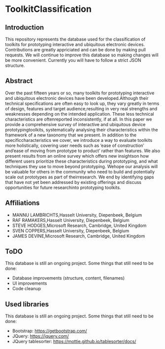 # ToolkitClassification
## Introduction
This repository represents the database used for the classification of toolkits for prototyping interactive and ubiquitous electronic devices. Contributions are greatly appriciated and can be done by making pull requests. We will continue to improve this database so making changes will be more convenient. Currently you will have to follow a strict JSON structure.

## Abstract
Over the past fifteen years or so, many toolkits for prototyping interactive and ubiquitous electronic devices have been developed.Although their technical specifications are often easy to look up, they vary greatly in terms of design, features and target audience,resulting in very real strengths and weaknesses depending on the intended application. These less technical characteristics are oftenreported inconsistently, if at all. In this paper we provide a comprehensive survey of interactive and ubiquitous device prototypingtoolkits, systematically analysing their characteristics within the framework of a new taxonomy that we present. In addition to the specificcharacteristics we cover, we introduce a way to evaluate toolkits more holistically, covering user needs such as ‘ease of construction’ and‘ease of moving from prototype to product’ rather than features. We also present results from an online survey which offers new insightson how different users prioritize these characteristics during prototyping, and what techniques they use to move beyond prototyping. Wehope our analysis will be valuable for others in the community who need to build and potentially scale out prototypes as part of theirresearch. We end by identifying gaps that have not yet been addressed by existing offerings and discuss opportunities for future researchinto prototyping toolkits.

## Affiliations
- MANNU LAMBRICHTS,Hasselt University, Diepenbeek, Belgium
- RAF RAMAKERS,Hasselt University, Diepenbeek, Belgium
- STEVE HODGES,Microsoft Research, Cambridge, United Kingdom
- SVEN COPPERS,Hasselt University, Diepenbeek, Belgium
- JAMES DEVINE,Microsoft Research, Cambridge, United Kingdom

## ToDO
This database is still an ongoing project. Some things that still need to be done:
- Database improvements (structure, content, filenames)
- UI improvements
- Code cleanup

## Used libraries
This database is still an ongoing project. Some things that still need to be done:
- Bootstrap: https://getbootstrap.com/
- JQuery: https://jquery.com/
- JQuery tablesorter: https://mottie.github.io/tablesorter/docs/